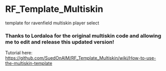# RF_Template_Multiskin
template for ravenfield multiskin player select 

### Thanks to Lordaloa for the original multiskin code and allowing me to edit and release this updated version!

Tutorial here:
https://github.com/SuedOnAIM/RF_Template_Multiskin/wiki/How-to-use-the-multiskin-template
